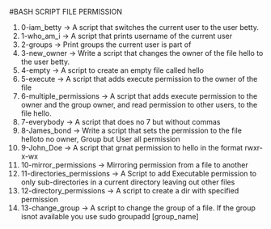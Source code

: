 #BASH SCRIPT FILE PERMISSION
1. 0-iam_betty -> A script that switches the current user to the user betty.
2. 1-who_am_i -> A script that prints username of the current user
3. 2-groups -> Print groups the current user is part of
4. 3-new_owner -> Write a script that changes the owner of the file hello to the user betty.
5. 4-empty -> A script to create an empty file called hello
6. 5-execute -> A script that adds execute permission to the owner of the file 
7. 6-multiple_permissions -> A script that adds execute permission to the owner and the group owner, and read permission to other users, to the file hello.
8. 7-everybody -> A script that does no 7 but without commas
9. 8-James_bond -> Write a script that sets the permission to the file helloto no owner, Group but User all permission
10. 9-John_Doe -> A script that grnat permission to hello in the format rwxr-x-wx
11. 10-mirror_permissions -> Mirroring permission from a file to another
12. 11-directories_permissions -> A Script to add Executable permission to only sub-directories in a current directory leaving out other files
13. 12-directory_permissions -> A script to create a dir with specified permission
14. 13-change_group -> A script to change the group of a file. If the group isnot available you use sudo groupadd [group_name] 
